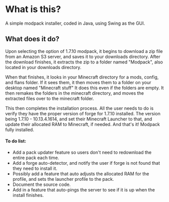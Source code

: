 # What is this?
A simple modpack installer, coded in Java, using Swing as the GUI.

## What does it do?

Upon selecting the option of 1.7.10 modpack, it begins to download a zip file from an Amazon S3 server, and saves it to your downloads directory.
After the download finishes, it extracts the zip to a folder named "Modpack", also located in your downloads directory.

When that finishes, it looks in your Minecraft directory for a mods, config, and flans folder. If it sees them, it then moves them to a folder
on your desktop named "Minecraft stuff" It does this even if the folders are empty. It then remakes the folders in the minecraft directory, 
and moves the extracted files over to the minecraft folder. 

This then completes the installation process. All the user needs to do is verify they have the proper version of forge for 1.7.10 installed.
The version being 1.7.10 - 10.13.4.1614, and set their Minecraft Launcher to that, and update their allocated RAM to Minecraft, if needed. 
And that's it! Modpack fully installed.


#### To do list:
- Add a pack updater feature so users don't need to redownload the entire pack each time.
- Add a forge auto-detector, and notify the user if forge is not found that they need to install it.
- Possibly add a feature that auto adjusts the allocated RAM for the profile, and sets the launcher profile to the pack.
- Document the source code.
- Add in a feature that auto-pings the server to see if it is up when the install finishes.




